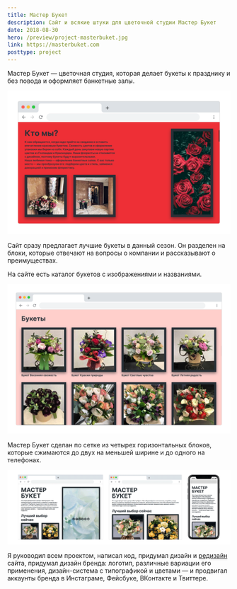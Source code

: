 ```yaml
---
title: Мастер Букет
description: Сайт и всякие штуки для цветочной студии Мастер Букет
date: 2018-08-30
hero: /preview/project-masterbuket.jpg
link: https://masterbuket.com
posttype: project
---
```


Мастер Букет — цветочная студия, которая делает букеты к празднику и без повода
и оформляет банкетные залы.

![Рассказ о компании на сайте](masterbuket-main.png "Рассказ о компании на сайте")

Сайт сразу предлагает лучшие букеты в данный сезон. Он разделен на блоки,
которые отвечают на вопросы о компании и рассказывают о преимуществах.

На сайте есть каталог букетов с изображениями и названиями.

![Список букетов на сайте](masterbuket-bouquets.png "Список букетов на сайте")

Мастер Букет сделан по сетке из четырех горизонтальных блоков, которые сжимаются
до двух на меньшей ширине и до одного на телефонах.

![Сайт на устроиствах разной ширины](masterbuket-sizes.png "Сайт на устроиствах разной ширины")

Я руководил всем проектом, написал код, придумал дизайн и [редизайн](/blog/all/masterbuket-2) сайта,
придумал дизайн бренда: логотип, различные вариации его применения,
дизайн-система с типографикой и цветами — и продвигал аккаунты бренда в
Инстаграме, Фейсбуке, ВКонтакте и Твиттере.
